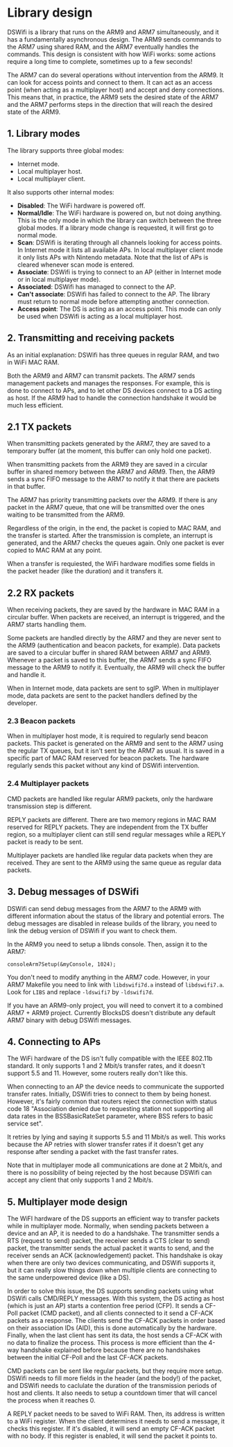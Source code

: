 # Library design

DSWifi is a library that runs on the ARM9 and ARM7 simultaneously, and it has a
fundamentally asynchronous design. The ARM9 sends commands to the ARM7 using
shared RAM, and the ARM7 eventually handles the commands. This design is
consistent with how WiFi works: some actions require a long time to complete,
sometimes up to a few seconds!

The ARM7 can do several operations without intervention from the ARM9. It can
look for access points and connect to them. It can act as an access point (when
acting as a multiplayer host) and accept and deny connections. This means that,
in practice, the ARM9 sets the desired state of the ARM7 and the ARM7 performs
steps in the direction that will reach the desired state of the ARM9.

## 1. Library modes

The library supports three global modes:

- Internet mode.
- Local multiplayer host.
- Local multiplayer client.

It also supports other internal modes:

- **Disabled**: The WiFi hardware is powered off.
- **Normal/Idle**: The WiFi hardware is powered on, but not doing anything. This
  is the only mode in which the library can switch between the three global
  modes. If a library mode change is requested, it will first go to normal mode.
- **Scan**: DSWifi is iterating through all channels looking for access points.
  In Internet mode it lists all available APs. In local multiplayer client mode
  it only lists APs with Nintendo metadata. Note that the list of APs is cleared
  whenever scan mode is entered.
- **Associate**: DSWifi is trying to connect to an AP (either in Internet mode
  or in local multiplayer mode).
- **Associated**: DSWifi has managed to connect to the AP.
- **Can't associate**: DSWifi has failed to connect to the AP. The library must
  return to normal mode before attempting another connection.
- **Access point**: The DS is acting as an access point. This mode can only be
  used when DSWifi is acting as a local multiplayer host.

## 2. Transmitting and receiving packets

As an initial explanation: DSWifi has three queues in regular RAM, and two in
WiFi MAC RAM.

Both the ARM9 and ARM7 can transmit packets. The ARM7 sends management packets
and manages the responses. For example, this is done to connect to APs, and to
let other DS devices connect to a DS acting as host. If the ARM9 had to handle
the connection handshake it would be much less efficient.

## 2.1 TX packets

When transmitting packets generated by the ARM7, they are saved to a temporary
buffer (at the moment, this buffer can only hold one packet).

When transmitting packets from the ARM9 they are saved in a circular buffer in
shared memory between the ARM7 and ARM9. Then, the ARM9 sends a sync FIFO
message to the ARM7 to notify it that there are packets in that buffer.

The ARM7 has priority transmitting packets over the ARM9. If there is any packet
in the ARM7 queue, that one will be transmitted over the ones waiting to be
transmitted from the ARM9.

Regardless of the origin, in the end, the packet is copied to MAC RAM, and the
transfer is started. After the transmission is complete, an interrupt is
generated, and the ARM7 checks the queues again. Only one packet is ever copied
to MAC RAM at any point.

When a transfer is requiested, the WiFi hardware modifies some fields in the
packet header (like the duration) and it transfers it.

## 2.2 RX packets

When receiving packets, they are saved by the hardware in MAC RAM in a circular
buffer. When packets are received, an interrupt is triggered, and the ARM7
starts handling them.

Some packets are handled directly by the ARM7 and they are never sent to the
ARM9 (authentication and beacon packets, for example). Data packets are saved to
a circular buffer in shared RAM between ARM7 and ARM9. Whenever a packet is
saved to this buffer, the ARM7 sends a sync FIFO message to the ARM9 to notify
it. Eventually, the ARM9 will check the buffer and handle it.

When in Internet mode, data packets are sent to sgIP. When in multiplayer mode,
data packets are sent to the packet handlers defined by the developer.

### 2.3 Beacon packets

When in multiplayer host mode, it is required to regularly send beacon packets.
This packet is generated on the ARM9 and sent to the ARM7 using the regular TX
queues, but it isn't sent by the ARM7 as usual. It is saved in a specific part
of MAC RAM reserved for beacon packets. The hardware regularly sends this packet
without any kind of DSWifi intervention.

### 2.4 Multiplayer packets

CMD packets are handled like regular ARM9 packets, only the hardware
transmission step is different.

REPLY packets are different. There are two memory regions in MAC RAM reserved
for REPLY packets. They are independent from the TX buffer region, so a
multiplayer client can still send regular messages while a REPLY packet is ready
to be sent.

Multiplayer packets are handled like regular data packets when they are
received. They are sent to the ARM9 using the same queue as regular data
packets.

## 3. Debug messages of DSWifi

DSWifi can send debug messages from the ARM7 to the ARM9 with different
information about the status of the library and potential errors. The debug
messages are disabled in release builds of the library, you need to link the
debug version of DSWifi if you want to check them.

In the ARM9 you need to setup a libnds console. Then, assign it to the ARM7:
```
consoleArm7Setup(&myConsole, 1024);
```

You don't need to modify anything in the ARM7 code. However, in your ARM7
Makefile you need to link with `libdswifi7d.a` instead of `libdswifi7.a`. Look
for `LIBS` and replace `-ldswifi7` by `-ldswifi7d`.

If you have an ARM9-only project, you will need to convert it to a combined
ARM7 + ARM9 project. Currently BlocksDS doesn't distribute any default ARM7
binary with debug DSWifi messages.

## 4. Connecting to APs

The WiFi hardware of the DS isn't fully compatible with the IEEE 802.11b
standard. It only supports 1 and 2 Mbit/s transfer rates, and it doesn't support
5.5 and 11. However, some routers really don't like this.

When connecting to an AP the device needs to communicate the supported transfer
rates. Initially, DSWifi tries to connect to them by being honest. However, it's
fairly common that routers reject the connection with status code 18
"Association denied due to requesting station not supporting all data rates in
the BSSBasicRateSet parameter, where BSS refers to basic service set".

It retries by lying and saying it supports 5.5 and 11 Mbit/s as well. This works
because the AP retries with slower transfer rates if it doesn't get any response
after sending a packet with the fast transfer rates.

Note that in multiplayer mode all communications are done at 2 Mbit/s, and there
is no possibility of being rejected by the host because DSWifi can accept any
client that only supports 1 and 2 Mbit/s.

## 5. Multiplayer mode design

The WiFI hardware of the DS supports an efficient way to transfer packets while
in multiplayer mode. Normally, when sending packets between a device and an AP,
it is needed to do a handshake. The transmitter sends a RTS (request to send)
packet, the receiver sends a CTS (clear to send) packet, the transmitter sends
the actual packet it wants to send, and the receiver sends an ACK
(acknowledgement) packet. This handshake is okay when there are only two devices
communicating, and DSWifi supports it, but it can really slow things down when
multiple clients are connecting to the same underpowered device (like a DS).

In order to solve this issue, the DS supports sending packets using what DSWifi
calls CMD/REPLY messages. With this system, the DS acting as host (which is just
an AP) starts a contention free period (CFP). It sends a CF-Poll packet (CMD
packet), and all clients connected to it send a CF-ACK packets as a response.
The clients send the CF-ACK packets in order based on their association IDs
(AID), this is done automatically by the hardware. Finally, when the last client
has sent its data, the host sends a CF-ACK with no data to finalize the process.
This process is more efficient than the 4-way handshake explained before because
there are no handshakes between the initial CF-Poll and the last CF-ACK packets.

CMD packets can be sent like regular packets, but they require more setup.
DSWifi needs to fill more fields in the header (and the body!) of the packet,
and DSWifi needs to caclulate the duration of the transmission periods of host
and clients. It also needs to setup a countdown timer that will cancel the
process when it reaches 0.

A REPLY packet needs to be saved to WiFi RAM. Then, its address is written to a
WiFi register. When the client determines it needs to send a message, it checks
this register. If it's disabled, it will send an empty CF-ACK packet with no
body. If this register is enabled, it will send the packet it points to.
